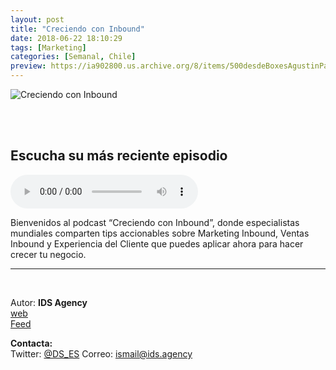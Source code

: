```yaml
---
layout: post
title: "Creciendo con Inbound"
date: 2018-06-22 18:10:29
tags: [Marketing]
categories: [Semanal, Chile]
preview: https://ia902800.us.archive.org/8/items/500desdeBoxesAgustinPalmeiro/300_mza-converted2-IsmailAly.jpg
---
```


![Creciendo con Inbound](https://ia902800.us.archive.org/8/items/500desdeBoxesAgustinPalmeiro/500_mza-converted2-IsmailAly.jpg)

<br/>
<br/>

## Escucha su más reciente episodio

<!--reproductor-feed=https://www.blubrry.com/feeds/inbound.xml-->
<!--reproductor-start-->
<audio id="audio" preload="auto" controls="" src="http://media.blubrry.com/inbound/content.blubrry.com/inbound/La_importancia_del_CRM_para_tu_empresa_y_tus_clientes.mp3"></audio>
<!--reproductor-end-->

Bienvenidos al podcast “Creciendo con Inbound”, donde especialistas mundiales comparten tips accionables sobre Marketing Inbound, Ventas Inbound y Experiencia del Cliente que puedes aplicar ahora para hacer crecer tu negocio.

_ _ _
<br>

Autor: **IDS Agency**  
[web](https://www.ids.agency)  
[Feed](https://www.blubrry.com/feeds/inbound.xml)  


**Contacta:**  
Twitter: [@DS_ES](https://twitter.com/ds_es)
Correo: [ismail@ids.agency](mailto:ismail@ids.agency)  
